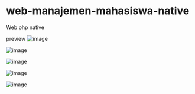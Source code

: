 # web-manajemen-mahasiswa-native
Web php native

preview
![image](https://user-images.githubusercontent.com/64933556/171852103-207de945-d691-4bd9-8061-41a577597156.png)

![image](https://user-images.githubusercontent.com/64933556/171852142-af924681-2631-4dba-9b4c-b7b541e54506.png)

![image](https://user-images.githubusercontent.com/64933556/171852197-a53d5380-787a-4b62-b860-dc880cf2a0ae.png)

![image](https://user-images.githubusercontent.com/64933556/171852242-8eae6a47-8a81-416a-bcfc-cbd186c13c4b.png)

![image](https://user-images.githubusercontent.com/64933556/171852286-e4231809-241d-44b8-a6c8-3179fdd8ba67.png)
